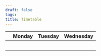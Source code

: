 ```yaml
---
draft: false
tags:
title: Timetable
---
```


|     | Monday | Tuesday | Wednesday |
| --- | ------ | ------- | --------- |
|     |        |         |           |
|     |        |         |           |
|     |        |         |           |
|     |        |         |           |
|     |        |         |           |
